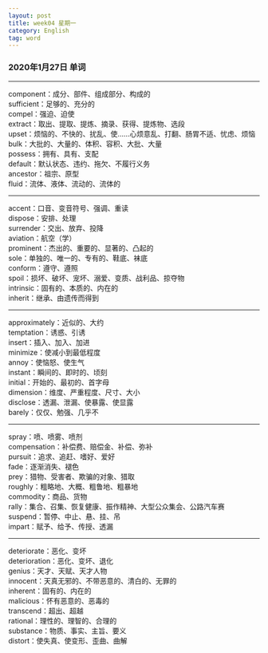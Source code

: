 ```yaml
---
layout: post  
title: week04 星期一  
category: English  
tag: word  
---
```

### 2020年1月27日 单词
- - -
component：成分、部件、组成部分、构成的  
sufficient：足够的、充分的  
compel：强迫、迫使  
extract：取出、提取、提炼、摘录、获得、提炼物、选段  
upset：烦恼的、不快的、扰乱、使……心烦意乱、打翻、肠胃不适、忧虑、烦恼  
bulk：大批的、大量的、体积、容积、大批、大量  
possess：拥有、具有、支配  
default：默认状态、违约、拖欠、不履行义务  
ancestor：祖宗、原型  
fluid：流体、液体、流动的、流体的  
- - -
accent：口音、变音符号、强调、重读  
dispose：安排、处理  
surrender：交出、放弃、投降  
aviation：航空（学）  
prominent：杰出的、重要的、显著的、凸起的  
sole：单独的、唯一的、专有的、鞋底、袜底  
conform：遵守、遵照  
spoil：损坏、破坏、宠坏、溺爱、变质、战利品、掠夺物  
intrinsic：固有的、本质的、内在的  
inherit：继承、由遗传而得到  
- - -
approximately：近似的、大约  
temptation：诱惑、引诱  
insert：插入、加入、加进  
minimize：使减小到最低程度  
annoy：使恼怒、使生气  
instant：瞬间的、即时的、顷刻  
initial：开始的、最初的、首字母  
dimension：维度、严重程度、尺寸、大小  
disclose：透漏、泄漏、使暴露、使显露  
barely：仅仅、勉强、几乎不  
- - -
spray：喷、喷雾、喷剂  
compensation：补偿费、赔偿金、补偿、弥补  
pursuit：追求、追赶、嗜好、爱好  
fade：逐渐消失、褪色  
prey：猎物、受害者、欺骗的对象、猎取  
roughly：粗略地、大概、粗鲁地、粗暴地  
commodity：商品、货物  
rally：集合、召集、恢复健康、振作精神、大型公众集会、公路汽车赛  
suspend：暂停、中止、悬、挂、吊  
impart：赋予、给予、传授、透漏  
- - -
deteriorate：恶化、变坏  
deterioration：恶化、变坏、退化  
genius：天才、天赋、天才人物  
innocent：天真无邪的、不带恶意的、清白的、无罪的  
inherent：固有的、内在的  
malicious：怀有恶意的、恶毒的  
transcend：超出、超越  
rational：理性的、理智的、合理的  
substance：物质、事实、主旨、要义  
distort：使失真、使变形、歪曲、曲解
